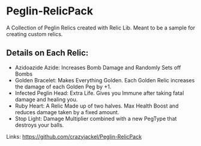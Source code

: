 # Peglin-RelicPack
A Collection of Peglin Relics created with Relic Lib. Meant to be a sample for creating custom relics.

## Details on Each Relic:

- Azidoazide Azide: Increases Bomb Damage and Randomly Sets off Bombs
- Golden Bracelet: Makes Everything Golden. Each Golden Relic increases the damage of each Golden Peg by +1.
- Infected Peglin Head: Extra Life. Gives you Immune after taking fatal damage and healing you.
- Ruby Heart: A Relic Made up of two halves. Max Health Boost and reduces damage taken by a fixed amount.
- Stop Light: Damage Multiplier combined with a new PegType that destroys your balls.

Links:
https://github.com/crazyjackel/Peglin-RelicPack
